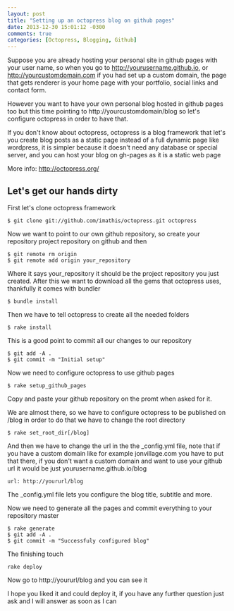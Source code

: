 ```yaml
---
layout: post
title: "Setting up an octopress blog on github pages"
date: 2013-12-30 15:01:12 -0300
comments: true
categories: [Octopress, Blogging, Github]
---
```

Suppose you are already hosting your personal site in github pages with your user name, so when you go to http://yourusername.github.io, or http://yourcustomdomain.com if you had set up a custom domain, the page that gets renderer is your home page with your portfolio, social links and contact form. 

However you want to have your own personal blog hosted in github pages too but this time pointing to http://yourcustomdomain/blog so let's configure octopress in order to have that.

If you don't know about octopress, octopress is a blog framework that let's you create blog posts as a static page instead of a full dynamic page like wordpress, it is simpler because it doesn't need any database or special server, and you can host your blog on gh-pages as it is a static web page

More info: 
http://octopress.org/

Let's get our hands dirty
-------------------------

First let's clone octopress framework

```
$ git clone git://github.com/imathis/octopress.git octopress
```

Now we want to point to our own github repository, so create your repository project repository on github and then

```
$ git remote rm origin
$ git remote add origin your_repository
```
Where it says your_repository it should be the project repository you just created.
After this we want to download all the gems that octopress uses, thankfully it comes with bundler

```
$ bundle install
```

Then we have to tell octopress to create all the needed folders

```
$ rake install
```

This is a good point to commit all our changes to our repository

```
$ git add -A .
$ git commit -m "Initial setup"
```

Now we need to configure octopress to use github pages

```
$ rake setup_github_pages  
```

Copy and paste your github repository on the promt when asked for it.

We are almost there, so we have to configure octopress to be published on /blog in order to do that we have to change the root directory

```
$ rake set_root_dir[/blog]
```

And then we have to change the url in the the _config.yml file, note that if you have a custom domain like for example jonvillage.com you have to put that there, if you don't want a custom domain and want to use your github url it would be just yourusername.github.io/blog

```
url: http://yoururl/blog
```

The _config.yml file lets you configure the blog title, subtitle and more.

Now we need to generate all the pages and commit everything to your repository master

```
$ rake generate 
$ git add -A . 
$ git commit -m "Successfuly configured blog"
```

The finishing touch

```
rake deploy
```

Now go to http://yoururl/blog and you can see it

I hope you liked it and could deploy it, if you have any further question just ask and I will answer as soon as I can

